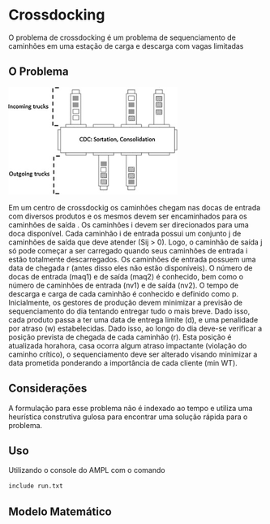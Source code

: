 # Crossdocking

 O problema de crossdocking é um problema de sequenciamento de caminhões em uma estação de carga e descarga com vagas limitadas 

## O Problema 
![Cd](/imagem/cd.jpg)

Em um centro de crossdockig os caminhões chegam  nas docas de 
entrada com diversos produtos e os mesmos devem ser encaminhados para os 
caminhões de saída . Os caminhões i devem ser direcionados 
para uma doca disponível. Cada caminhão i de entrada possui um conjunto j de 
caminhões de saída que deve atender (Sij > 0). Logo, o caminhão de saída j só 
pode começar a ser carregado quando seus caminhões de entrada i estão totalmente
descarregados. Os caminhões de entrada possuem uma data de chegada r (antes disso
eles não estão disponíveis). O número de docas de entrada (maq1) e de saída (maq2)
é conhecido, bem como o número de caminhões de entrada (nv1) e de saída (nv2). O 
tempo de descarga e carga de cada caminhão é conhecido e definido como p. 
Inicialmente, os gestores de produção devem minimizar a previsão de sequenciamento 
do dia tentando entregar tudo o mais breve. Dado isso, cada produto passa a ter uma
data de entrega limite (d), e uma penalidade por atraso (w) estabelecidas. Dado isso, 
ao longo do dia deve-se verificar a posição prevista de chegada de cada caminhão (r). 
Esta posição é atualizada horahora, casa ocorra algum atraso impactante (violação do 
caminho crítico), o sequenciamento deve ser alterado visando minimizar a data 
prometida ponderando a importância de cada cliente (min WT).

## Considerações

 A formulação para esse problema não é indexado ao tempo e utiliza uma heurística construtiva gulosa para encontrar uma solução rápida para o problema. 


## Uso
 Utilizando o console do AMPL com o comando
```bash
include run.txt
```
## Modelo Matemático
